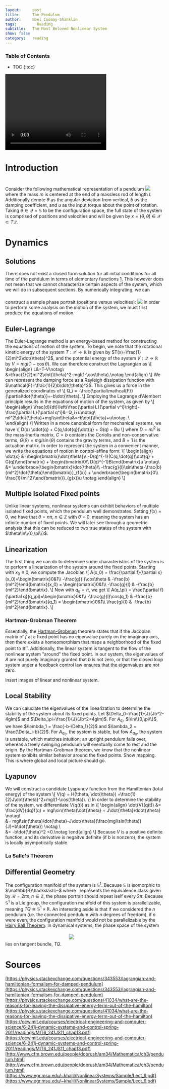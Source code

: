 ```yaml
---
layout:     post
title:      The Pendulum
author:     Noel Csomay-Shanklin
tags: 		  Reading 
subtitle:  	The Most Beloved Nonlinear System
show: false
category:   reading
---
```


### Table of Contents
* TOC
{:toc}


 <video width="320" height="240" controls>
  <source src="https://noelc-s.github.io/website/img/Pends.mp4" type="video/mp4">
Your browser does not support the video tag.
</video> 
<!--Add something about conservative vs nonconservative system-->

# Introduction
Consider the following mathematical representation of a pendulum
<img class="center" style="margin-top:20px" src="https://noelc-s.github.io/website/img/Pendulum/pend.svg?sanitize=true">
where the mass $m$ is centered at the end of a massless rod of length $l$. Additionally denote $\theta$ as the angular deviation from vertical, $b$ as the damping coefficient, and $u$ as the input torque about the point of rotation. 
Taking $\theta\in \mathcal{Q}=\mathbb{S}$ to be the configuration space, the full state of the system is comprised of positions and velocities and will be given by $x=(\theta,\dot{\theta})\in \mathcal{X}\subset T\mathcal{Q}$.
# Dynamics
## Solutions
There does not exist a closed form solution for all initial conditions for all time of the pendulum in terms of elementary functions [1](http://www.pgccphy.net/ref/nonlin-pendulum.pdf?fbclid=IwAR3J14EOjnxSJZzAtsxGCJ7bMh9NJCMdY3RlSBmt9buxUxfeAQz1GiX-mLM). This however does not mean that we cannot characterize certain aspects of the system, which we will do in subsequent sections. By numerically integrating, we can construct a sample phase portrait (positions versus velocities):
<img class="center" style="margin-top:20px" src="https://noelc-s.github.io/website/img/Pendulum/PhaseFlat.svg?sanitize=true">
In order to perform some analysis on the motion of the system, we must first produce the equations of motion.
## Euler-Lagrange
The Euler-Lagrange method is an energy-based method for constructing the equations of motion of the system. To begin, we note that the rotational kinetic energy of the system $T:\mathcal{X}\to \mathbb{R}$ is given by $T(x)=\frac{1}{2}ml^2\dot{\theta}^2$, and the potential energy of the system $V:\mathcal{Q}\to\mathbb{R}$ by $V=mgl(1-\cos\theta)$. We can therefore construct the Lagrangian as
\\[
\begin{align}
L&=T-V\notag\\\
&=\frac{1}{2}ml^2\dot{\theta}^2-mgl(1-\cos\theta).\notag
\end{align}
\\]
We can represent the damping force as a Rayleigh dissipation function with $\mathcal{F}=\frac{1}{2}b\dot{\theta}^2$. This gives us a force in the generalized coordinates of 
\\[
Q_i = -\frac{\partial\mathcal{F}}{\partial\dot{\theta}}=-b\dot{\theta}.
\\]
Employing the Lagrange d'Alembert principle results in the equations of motion of the system, as given by
\\[
\begin{align}
\frac{d}{dt}\left(\frac{\partial L}{\partial v^i}\right)-\frac{\partial L}{\partial q^i}&=Q_i+u\notag\\\
ml^2\ddot{\theta}+mgl\sin\theta&=-b\dot{\theta}+u\notag. \\\
\end{align}
\\]
Written in a more canonical form for mechanical systems, we have 
\\[
D(q) \ddot{q} + C(q,\dot{q})\dot{q} + G(q)  = Bu
\\]
where $D = ml^2$ is the mass-inertia matrix, $C=b$ contains the Coriolis and non-conservative terms, $G(\theta) = mgl\sin(\theta)$ contains the gravity terms, and $B=1$ is the actuation matrix. In order to represent the system in a convenient manner, we write the equations of motion in control-affine form:
\\[
\begin{align}
\dot{x} &=\begin{bmatrix}\dot{\theta}\\\\ -D(q)^{-1}(C(q,\dot{q})\dot{q} + G(q))\end{bmatrix} + \begin{bmatrix}0\\\\ D(q)^{-1}B\end{bmatrix}u \notag\\\
&= \underbrace{\begin{bmatrix}\dot{\theta}\\\\ -\frac{g}{l}\sin\theta-\frac{b}{ml^2}\dot{\theta}\end{bmatrix}}_{f(x)} +  \underbrace{\begin{bmatrix}0\\\\ \frac{1}{ml^2}\end{bmatrix}}\_{g(x)}u \notag
\end{align}
\\]
## Multiple Isolated Fixed points
Unlike linear systems, nonlinear systems can exhibit behaviors of multiple isolated fixed points, which the pendulum well demonstrates. Setting $f(x)=0$, we have that $\theta=n\pi$, $n\in\mathbb{Z}$ with $\dot{\theta}=0$, meaning the system has an infinite number of fixed points. We will later see through a geometric analysis that this can be reduced to two true states of the system with $\theta\in\\{0,\pi\\}$.
## Linearization
The first thing we can do to determine some characteristics of the system is to perform a linearization of the system around the fixed points. Starting with $x_0\equiv 0$, we compute the Jacobian
\\[
A(x_0) = \frac{\partial f}{\partial x}(x_0)=\begin{bmatrix}0&1\\\\ -\frac{g}{l}\cos\theta & -\frac{b}{ml^2}\end{bmatrix}(x_0) = \begin{bmatrix}0&1\\\\ -\frac{g}{l} & -\frac{b}{ml^2}\end{bmatrix}.
\\]
Now with $q_\pi = \pi$, we get
\\[
A(q_\pi) = \frac{\partial f}{\partial q}(q_\pi)=\begin{bmatrix}0&1\\\\ -\frac{g}{l}\cos(q_1) & -\frac{b}{ml^2}\end{bmatrix}(q_1) = \begin{bmatrix}0&1\\\\ \frac{g}{l} & -\frac{b}{ml^2}\end{bmatrix}.
\\]
### Hartman-Grobman Theorem
Essentially, the [Hartman-Grobman](https://en.wikipedia.org/wiki/Hartman%E2%80%93Grobman_theorem) theorem states that if the Jacobian matrix of $f$ at a fixed point has no eigenvalue purely on the imaginary axis, then there exists a homeomorphism that maps a neighborhood of the fixed point to $\mathbb{R}^n$. Additionally, the linear system is tangent to the flow of the nonlinear system "around" the fixed point. In our system, the eigenvalues of $A$ are not purely imaginary granted that $b$ is not zero, or that the closed loop system under a feedback control law ensures that the eigenvalues are not zero.

Insert images of linear and nonlinear system.
## Local Stability
We can caluclate the eigenvalues of the linearization to determine the stability of the system about its fixed points. Let $\Delta_0=\frac{1}{J}(Jb^2-4glm)$ and $\Delta_\pi=\frac{1}{J}(Jb^2+4glm)$. For $A_{q_i}$, $i\in\\{0,\pi\\}$, we have $\lambda_1 = \frac{-b-\Delta_1}{2}$ and $\lambda_2 = \frac{\Delta_i-b}{2}$. For $A_{q_0}$, the system is stable, but fow $A_{q_\pi}$, the system is unstable, which matches intuition; an upright pendulum falls over, whereas a freely swinging pendulum will eventually come to rest and the origin. By the Hartman-Grobman theorem, we know that the nonlinear system exhibits similar behavior around the fixed points. Show mapping. This is where global and local picture should go.

## Lyapunov
We will construct a candidate Lyapunov function from the Hamiltonian (total energy) of the system
\\[
V(q) = H(\theta, \dot{\theta}) =\frac{1}{2}J\dot{\theta}^2+mgl(1-\cos(\theta)).
\\]
In order to determine the stability of the system, we differentiate $V(q(t))$ as in
\\[
\begin{align}
\dot{V}(q(t)) &= \frac{dV}{dq}f(q) = mgl\sin(\theta)\dot{\theta} + J\dot{\theta}\ddot{\theta} \notag\\\
&= mgl\sin(\theta)\dot{\theta}-J\dot{\theta}(\frac{mgl\sin(\theta)}{J}+b\dot{\theta}) \notag \\\
&= -b\dot{\theta}^2 <0.\notag
\end{align}
\\]
Because $V$ is a positive definite function, and its derivative is negaitve definite (if b is nonzero), the system is locally asympotically stable.

<!-- Something seems wrong about this. $\pi$?-->
### La Salle's Theorem 
## Differential Geometry
The configuration manifold of the system is $\mathbb{S}^1$. Because $\mathbb{S}$ is isomorphic to $\mathbb{R}\backslash\~$ where $~$ represents the equivalence class given by $\mathcal{R}={2\pi n}, n\in\mathbb{Z}$, the phase portrait should repeat iself every $2\pi$. Because $\mathbb{S}^1$ is a Lie group, the configuration manifold of this system is parallelizable, meaning $TQ\cong\mathbb{S}^1\times \mathbb{R}$. An interesting aside is that if we considered the $n$ pendulum (i.e. the connected pendulum with $n$ degrees of freedom), if $n$ were even, the configuration manifold would not be parallelizable by the [Hairy Ball Theorem](https://en.wikipedia.org/wiki/Hairy_ball_theorem). In dynamical systems, the phase space of the system lies on tangent bundle, $TQ$.
<img style="margin:20px 20px" src="https://noelc-s.github.io/website/img/Pendulum/PhaseCyl.svg?sanitize=true">
<!-- # Controls [To be filled in next term] ## PID ## Feedback Linearization ## Control Lyapunov Functions ## Trajectory Optimization (MPC) -->
# Sources
[https://physics.stackexchange.com/questions/343553/lagrangian-and-hamiltonian-formalism-for-damped-pendulum](https://physics.stackexchange.com/questions/343553/lagrangian-and-hamiltonian-formalism-for-damped-pendulum)
[https://physics.stackexchange.com/questions/41034/what-are-the-reasons-for-leaving-the-dissipative-energy-term-out-of-the-hamilton](https://physics.stackexchange.com/questions/41034/what-are-the-reasons-for-leaving-the-dissipative-energy-term-out-of-the-hamilton)
[https://ocw.mit.edu/courses/electrical-engineering-and-computer-science/6-241j-dynamic-systems-and-control-spring-2011/readings/MIT6_241JS11_chap13.pdf](https://ocw.mit.edu/courses/electrical-engineering-and-computer-science/6-241j-dynamic-systems-and-control-spring-2011/readings/MIT6_241JS11_chap13.pdf)
[http://www.cfm.brown.edu/people/dobrush/am34/Mathematica/ch3/pendulum.html](http://www.cfm.brown.edu/people/dobrush/am34/Mathematica/ch3/pendulum.html)
[https://www.egr.msu.edu/~khalil/NonlinearSystems/Sample/Lect_9.pdf](https://www.egr.msu.edu/~khalil/NonlinearSystems/Sample/Lect_9.pdf)
